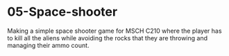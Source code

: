 # 05-Space-shooter
Making a simple space shooter game for MSCH C210 where the player has to kill all the aliens while avoiding the rocks that they are throwing and managing their ammo count.

